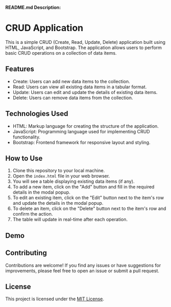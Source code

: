 

**README.md Description:**

# CRUD Application

This is a simple CRUD (Create, Read, Update, Delete) application built using HTML, JavaScript, and Bootstrap. The application allows users to perform basic CRUD operations on a collection of data items.

## Features

- Create: Users can add new data items to the collection.
- Read: Users can view all existing data items in a tabular format.
- Update: Users can edit and update the details of existing data items.
- Delete: Users can remove data items from the collection.

## Technologies Used

- HTML: Markup language for creating the structure of the application.
- JavaScript: Programming language used for implementing CRUD functionality.
- Bootstrap: Frontend framework for responsive layout and styling.

## How to Use

1. Clone this repository to your local machine.
2. Open the `index.html` file in your web browser.
3. You will see a table displaying existing data items (if any).
4. To add a new item, click on the "Add" button and fill in the required details in the modal popup.
5. To edit an existing item, click on the "Edit" button next to the item's row and update the details in the modal popup.
6. To delete an item, click on the "Delete" button next to the item's row and confirm the action.
7. The table will update in real-time after each operation.

## Demo

## Contributing

Contributions are welcome! If you find any issues or have suggestions for improvements, please feel free to open an issue or submit a pull request.

## License

This project is licensed under the [MIT License](https://opensource.org/licenses/MIT).
